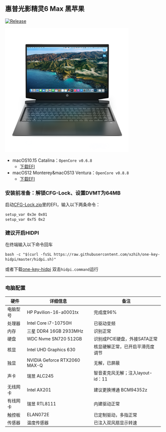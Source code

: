 ## 惠普光影精灵6 Max 黑苹果
[![Release](https://img.shields.io/github/v/release/zzzyy678/-Pavilion--16-a0001tx-Hackintosh?label=Release)](https://github.com/zzzyy678/-Pavilion--16-a0001tx-Hackintosh/releases)

<img src="img/Machine.png" width="400" height="400"/> 

- macOS10.15 Catalina：`OpenCore v0.6.8`  
  - [下载EFI](https://github.com/zzzyy678/-Pavilion--16-a0001tx-Hackintosh/releases/download/v0.6.8-oc/OCv0.6.8Catalina.zip)
- macOS12 Monterey&macOS13 Ventura：`OpenCore v0.8.8`  
  - [下载EFI](https://github.com/zzzyy678/-Pavilion--16-a0001tx-Hackintosh/releases/download/v0.8.0-oc/OC.v0.8.8.zip)
### 安装前准备：解锁CFG-Lock、设置DVMT为64MB 
启动[CFG-Lock.zip](https://github.com/zzzyy678/-Pavilion--16-a0001tx-Hackintosh/raw/main/CFG-Unlock.zip)里的EFI，输入以下两条命令：
```shell
setup_var 0x3e 0x01
setup_var 0xf5 0x2
```
### 建议开启HIDPI
在终端输入以下命令回车
```shell
bash -c "$(curl -fsSL https://raw.githubusercontent.com/xzhih/one-key-hidpi/master/hidpi.sh)"
```
或者下载[one-key-hidpi](https://github.com/xzhih/one-key-hidpi/archive/refs/heads/master.zip) 双击`hidpi.command`运行

-----
### 电脑配置

| 硬件      | 详细信息                                  | 备注 |
| -------- | ---------------------------------------- | --- |
| 电脑型号 | HP Pavilion-16-a0001tx | 完成度96% |
| 处理器 | Intel Core i7-10750H | 已驱动变频 |
| 内存 | 三星 DDR4 16GB 2933MHz  | 识别正常 |
| 硬盘 | WDC Nvme SN720 512GB | 识别成PCIE硬盘，外接SATA正常 |
| 核显 | Intel UHD Graphics 630 | 核显硬解正常，已开启平滑亮度调节 |
| 独显 | NVIDIA Geforce RTX2060 MAX-Q | 无解，已屏蔽 |
| 声卡 | 瑞昱 ALC245 | 智音麦克风无解；注入layout-id：11 |
| 无线网卡 | Intel AX201 | 建议更换博通 BCM94352z |
| 有线网卡 | 瑞昱 RTL8111 | 内建驱动正常 |
| 触控板 | ELAN072E | 已定制驱动，多指正常 |
| 传感器 | 温度传感器 | 已注入双风扇显示转速|

